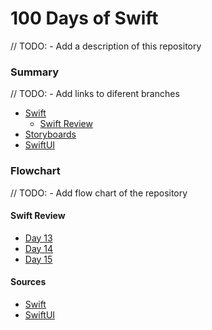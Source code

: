 # 100 Days of Swift

// TODO: - Add a description of this repository

### Summary

// TODO: - Add links to diferent branches

* [Swift]()
	* [Swift Review](#swift-review)
* [Storyboards]()
* [SwiftUI]()

### Flowchart

// TODO: - Add flow chart of the repository

#### Swift Review

* [Day 13](https://www.hackingwithswift.com/100/swiftui/13)
* [Day 14](https://www.hackingwithswift.com/100/swiftui/14)
* [Day 15](https://www.hackingwithswift.com/100/swiftui/15)

#### Sources

* [Swift](https://www.hackingwithswift.com/100)
* [SwiftUI](https://www.hackingwithswift.com/100/swiftui)
